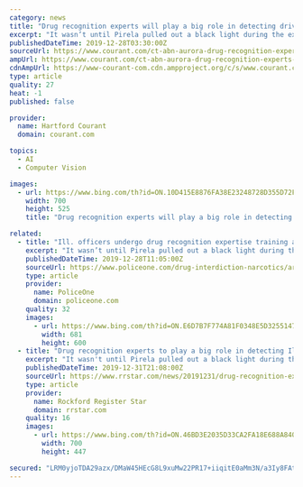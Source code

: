 ```yaml
---
category: news
title: "Drug recognition experts will play a big role in detecting drivers who are high come Jan. 1 , police say"
excerpt: "It wasn’t until Pirela pulled out a black light during the exam that she could see cocaine residue on the woman’s face. The exam that drug recognition experts conduct helps to show officers if someone is impaired, what category drug they could be on or if the person has a medical condition. And come Jan. 1 when recreational marijuana is ..."
publishedDateTime: 2019-12-28T03:30:00Z
sourceUrl: https://www.courant.com/ct-abn-aurora-drug-recognition-experts-st-1229-20191227-lq34jrsz6nh6hhlmy5nyd7hdnm-story.html
ampUrl: https://www.courant.com/ct-abn-aurora-drug-recognition-experts-st-1229-20191227-lq34jrsz6nh6hhlmy5nyd7hdnm-story,amp.html
cdnAmpUrl: https://www-courant-com.cdn.ampproject.org/c/s/www.courant.com/ct-abn-aurora-drug-recognition-experts-st-1229-20191227-lq34jrsz6nh6hhlmy5nyd7hdnm-story,amp.html
type: article
quality: 27
heat: -1
published: false

provider:
  name: Hartford Courant
  domain: courant.com

topics:
  - AI
  - Computer Vision

images:
  - url: https://www.bing.com/th?id=ON.10D415E8876FA38E23248728D355D72F
    width: 700
    height: 525
    title: "Drug recognition experts will play a big role in detecting drivers who are high come Jan. 1 , police say"

related:
  - title: "Ill. officers undergo drug recognition expertise training ahead of new marijuana laws"
    excerpt: "It wasn’t until Pirela pulled out a black light during the exam that she could see cocaine residue on the woman’s face. The exam that drug recognition experts conduct helps to show officers if someone is impaired, what category drug they could be on or if the person has a medical condition. And come Jan. 1 when recreational marijuana is ..."
    publishedDateTime: 2019-12-28T11:05:00Z
    sourceUrl: https://www.policeone.com/drug-interdiction-narcotics/articles/ill-officers-undergo-drug-recognition-expertise-training-ahead-of-new-marijuana-laws-pYfhNeHJCmSmJ7FB/
    type: article
    provider:
      name: PoliceOne
      domain: policeone.com
    quality: 32
    images:
      - url: https://www.bing.com/th?id=ON.E6D7B7F774A81F0348E5D3255147CB1A
        width: 681
        height: 600
  - title: "Drug recognition experts to play a big role in detecting Illinois drivers who are high"
    excerpt: "It wasn't until Pirela pulled out a black light during the exam that she could see cocaine residue on the woman's face. The exam that drug recognition experts conduct helps to show officers if someone is impaired, what category drug they could be on or if the person has a medical condition. And come Jan. 1 when recreational marijuana is ..."
    publishedDateTime: 2019-12-31T21:08:00Z
    sourceUrl: https://www.rrstar.com/news/20191231/drug-recognition-experts-to-play-big-role-in-detecting-illinois-drivers-who-are-high
    type: article
    provider:
      name: Rockford Register Star
      domain: rrstar.com
    quality: 16
    images:
      - url: https://www.bing.com/th?id=ON.46BD3E2035D33CA2FA18E688A8407518
        width: 700
        height: 447

secured: "LRM0yjoTDA29azx/DMaW45HEcG8L9xuMw22PR17+iiqitE0aMm3N/a3Iy8FAtiKt+N4MqrEwYnanixwYcNrI88HRMID6TJOXi7Fv/+EqnDc3kBCAG8LXRaYWXO5vA5WohhA3C/JExWuyIKAi3lMDqc3ioqPRhD4P8rXSh09G1pdgelyMRgzEt1Nil4L7rSZuNBA4XFt0zxAMOjs0DHYnzUhwFGOOT6rdOq7Hkzc4fxjQ6suUmOC2wIY/4G50b05gR6oOHHVFxPwPx0kYJsavdQ==;W1h31PXqt8yuHf6wLrCQuA=="
---
```


